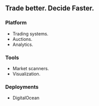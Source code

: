 ## Trade better. Decide Faster.

### Platform
- Trading systems.
- Auctions.
- Analytics.

### Tools
- Market scanners.
- Visualization.

### Deployments
- DigitalOcean

